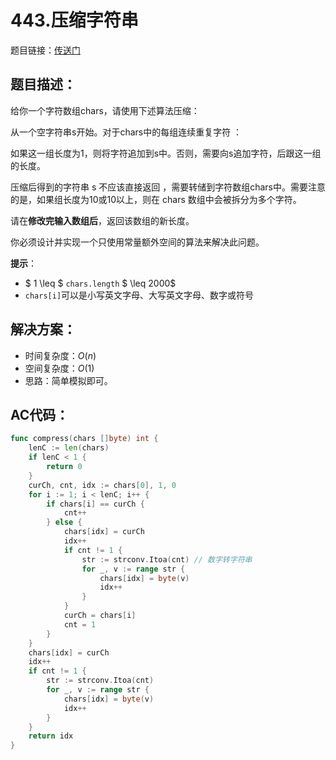 # 443.压缩字符串
题目链接：[传送门](https://leetcode-cn.com/problems/string-compression/)

## 题目描述：
给你一个字符数组chars，请使用下述算法压缩：

从一个空字符串s开始。对于chars中的每组连续重复字符 ：

如果这一组长度为1，则将字符追加到s中。否则，需要向s追加字符，后跟这一组的长度。

压缩后得到的字符串 s 不应该直接返回 ，需要转储到字符数组chars中。需要注意的是，如果组长度为10或10以上，则在 chars 数组中会被拆分为多个字符。

请在**修改完输入数组后**，返回该数组的新长度。

你必须设计并实现一个只使用常量额外空间的算法来解决此问题。

**提示**：
- $ 1 \leq $ `chars.length` $ \leq 2000$
- `chars[i]`可以是小写英文字母、大写英文字母、数字或符号

## 解决方案：
- 时间复杂度：$O(n)$
- 空间复杂度：$O(1)$
- 思路：简单模拟即可。

## AC代码：
```go
func compress(chars []byte) int {
	lenC := len(chars)
	if lenC < 1 {
		return 0
	}
	curCh, cnt, idx := chars[0], 1, 0
	for i := 1; i < lenC; i++ {
		if chars[i] == curCh {
			cnt++
		} else {
			chars[idx] = curCh
			idx++
			if cnt != 1 {
				str := strconv.Itoa(cnt) // 数字转字符串
				for _, v := range str {
					chars[idx] = byte(v)
					idx++
				}
			}
			curCh = chars[i]
			cnt = 1
		}
	}
	chars[idx] = curCh
	idx++
	if cnt != 1 {
		str := strconv.Itoa(cnt)
		for _, v := range str {
			chars[idx] = byte(v)
			idx++
		}
	}
	return idx
}
```